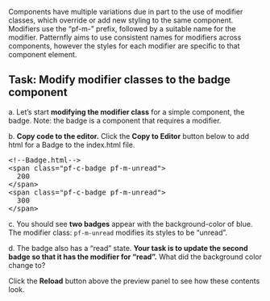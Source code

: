 
Components have multiple variations due in part to the use of modifier classes, which override or add new styling to the same component. Modifiers use the “pf-m-” prefix, followed by a suitable name for the modifier. Patternfly aims to use consistent names for modifiers across components, however the styles for each modifier are specific to that component element.

## Task: Modify modifier classes to the badge component
a. Let’s start <strong>modifying the modifier class</strong> for a simple component, the badge.
Note: the badge is a component that requires a modifier.

b. <strong>Copy code to the editor.</strong> 
Click the <strong>Copy to Editor</strong> button below to add html for a Badge to the index.html file.

<pre class="file" data-filename="index.html" data-target="replace">
&lt;!--Badge.html--&gt;
&lt;span class=&quot;pf-c-badge pf-m-unread&quot;&gt;
  200
&lt;/span&gt;
&lt;span class=&quot;pf-c-badge pf-m-unread&quot;&gt;
  300
&lt;/span&gt;
</pre>

c. You should see <strong>two badges</strong> appear with the background-color of blue. The modifier class: `pf-m-unread` modifies its styles to be “unread”.

d. The badge also has a “read” state. <strong>Your task is to update the second badge so that it has the modifier for “read”.</strong> What did the background color change to?

Click the <strong>Reload</strong> button above the preview panel to see how these contents look.